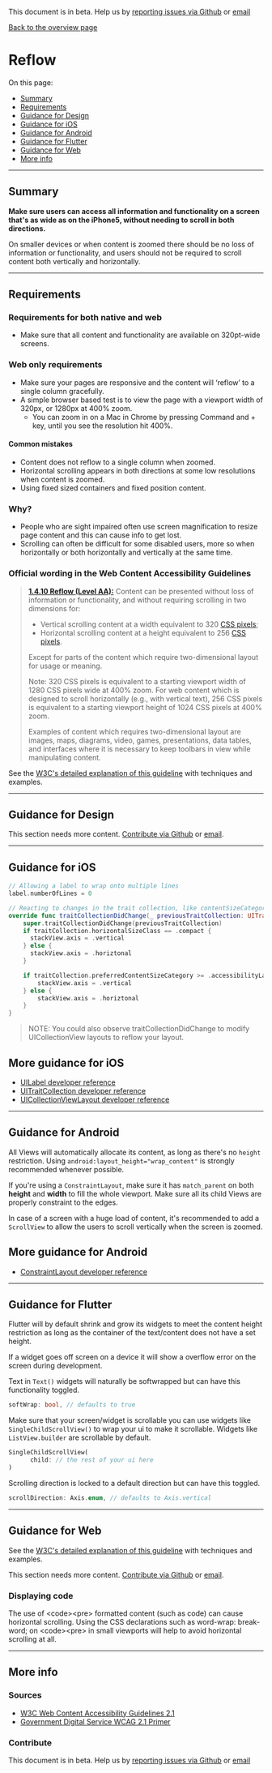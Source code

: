 This document is in beta. Help us by [reporting issues via Github](https://github.com/theappbusiness/accessibility-guidelines) or [email](mailto:jeanfrancois@theappbusiness.com)

[Back to the overview page](./../index.html)

# Reflow

On this page:
* [Summary](#summary)
* [Requirements](#requirements)
* [Guidance for Design](#guidance-for-design)
* [Guidance for iOS](#guidance-for-ios)
* [Guidance for Android](#guidance-for-android)
* [Guidance for Flutter](#guidance-for-flutter)
* [Guidance for Web](#guidance-for-web)
* [More info](#more-info)

---

## Summary

**Make sure users can access all information and functionality on a screen that's as wide as on the iPhone5, without needing to scroll in both directions.**

On smaller devices or when content is zoomed there should be no loss of information or functionality, and users should not be required to scroll content both vertically and horizontally.

---

## Requirements

### Requirements for both native and web

* Make sure that all content and functionality are available on 320pt-wide screens.

### Web only requirements

* Make sure your pages are responsive and the content will ‘reflow’ to a single column gracefully.
* A simple browser based test is to view the page with a viewport width of 320px, or 1280px at 400% zoom.
  * You can zoom in on a Mac in Chrome by pressing Command and + key, until you see the resolution hit 400%.

#### Common mistakes

* Content does not reflow to a single column when zoomed.
* Horizontal scrolling appears in both directions at some low resolutions when content is zoomed.
* Using fixed sized containers and fixed position content.

### Why?

* People who are sight impaired often use screen magnification to resize page content and this can cause info to get lost.
* Scrolling can often be difficult for some disabled users, more so when horizontally or both horizontally and vertically at the same time.

### Official wording in the Web Content Accessibility Guidelines

> [**1.4.10 Reflow (Level AA):**](https://www.w3.org/WAI/WCAG21/Understanding/reflow.html) Content can be presented without loss of information or functionality, and without requiring scrolling in two dimensions for:
> 
> * Vertical scrolling content at a width equivalent to 320 [CSS pixels](https://www.w3.org/WAI/WCAG21/Understanding/reflow.html#dfn-css-pixel);
> * Horizontal scrolling content at a height equivalent to 256 [CSS pixels](https://www.w3.org/WAI/WCAG21/Understanding/reflow.html#dfn-css-pixel).
> 
> Except for parts of the content which require two-dimensional layout for usage or meaning.
> 
> Note: 320 CSS pixels is equivalent to a starting viewport width of 1280 CSS pixels wide at 400% zoom. For web content which is designed to scroll horizontally (e.g., with vertical text), 256 CSS pixels is equivalent to a starting viewport height of 1024 CSS pixels at 400% zoom.
> 
> Examples of content which requires two-dimensional layout are images, maps, diagrams, video, games, presentations, data tables, and interfaces where it is necessary to keep toolbars in view while manipulating content.

See the [W3C's detailed explanation of this guideline](https://www.w3.org/WAI/WCAG21/Understanding/reflow.html) with techniques and examples.

---

## Guidance for Design

This section needs more content. [Contribute via Github](https://github.com/theappbusiness/accessibility-guidelines/) or [email](mailto:jeanfrancois@theappbusiness.com).

---

## Guidance for iOS

```swift
// Allowing a label to wrap onto multiple lines
label.numberOfLines = 0

// Reacting to changes in the trait collection, like contentSizeCategory and sizeClass
override func traitCollectionDidChange(_ previousTraitCollection: UITraitCollection?) {
    super.traitCollectionDidChange(previousTraitCollection)
    if traitCollection.horizontalSizeClass == .compact {
      stackView.axis = .vertical
    } else {
      stackView.axis = .horiztonal
    }

    if traitCollection.preferredContentSizeCategory >= .accessibilityLarge {
        stackView.axis = .vertical
    } else {
        stackView.axis = .horiztonal
    }
}
```

> NOTE: You could also observe traitCollectionDidChange to modify UICollectionView layouts to reflow your layout.

## More guidance for iOS

* [UILabel developer reference](https://developer.apple.com/documentation/uikit/uilabel "developer.apple.com reference")
* [UITraitCollection developer reference](https://developer.apple.com/documentation/uikit/uitraitcollection "developer.apple.com reference")
* [UICollectionViewLayout developer reference](https://developer.apple.com/documentation/uikit/uicollectionviewlayout "developer.apple.com reference")

---

## Guidance for Android

All Views will automatically allocate its content, as long as there's no `height` restriction. Using `android:layout_height="wrap_content"` is strongly recommended whenever possible.

If you're using a `ConstraintLayout`, make sure it has `match_parent` on both **height** and **width** to fill the whole viewport. Make sure all its child Views are properly constraint to the edges.

In case of a screen with a huge load of content, it's recommended to add a `ScrollView` to allow the users to scroll vertically when the screen is zoomed.

## More guidance for Android

- [ConstraintLayout developer reference](https://developer.android.com/reference/androidx/constraintlayout/widget/ConstraintLayout "developer.android.com reference")

---

## Guidance for Flutter

Flutter will by default shrink and grow its widgets to meet the content height restriction as long as the container of the text/content does not have a set height.

If a widget goes off screen on a device it will show a overflow error on the screen during development.

Text in `Text()` widgets will naturally be softwrapped but can have this functionality toggled.
```dart 
softWrap: bool, // defaults to true
 ```

Make sure that your screen/widget is scrollable you can use widgets like `SingleChildScrollView()` to wrap your ui to make it scrollable. Widgets like `ListView.builder` are scrollable by default.

```dart
SingleChildScrollView(
      child: // the rest of your ui here
)
```

Scrolling direction is locked to a default direction but can have this toggled.

```dart
scrollDirection: Axis.enum, // defaults to Axis.vertical
```

---

## Guidance for Web

See the [W3C's detailed explanation of this guideline](https://www.w3.org/WAI/WCAG21/Understanding/reflow.html) with techniques and examples.

This section needs more content. [Contribute via Github](https://github.com/theappbusiness/accessibility-guidelines/) or [email](mailto:jeanfrancois@theappbusiness.com).

### Displaying code

The use of &lt;code&gt;&lt;pre&gt; formatted content (such as code) can cause horizontal scrolling. Using the CSS declarations such as word-wrap: break-word; on &lt;code&gt;&lt;pre&gt; in small viewports will help to avoid horizontal scrolling at all.

---

## More info

### Sources

* [W3C Web Content Accessibility Guidelines 2.1](https://www.w3.org/TR/WCAG21/)
* [Government Digital Service WCAG 2.1 Primer](https://alphagov.github.io/wcag-primer/)

### Contribute

This document is in beta. Help us by [reporting issues via Github](https://github.com/theappbusiness/accessibility-guidelines) or [email](mailto:jeanfrancois@theappbusiness.com)